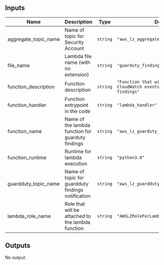## Inputs

| Name | Description | Type | Default | Required |
|------|-------------|------|---------|:-----:|
| aggregate\_topic\_name | Name of topic for Security Account | `string` | `"aws_lz_aggregate_security_sns_topic"` | no |
| file\_name | Lambda file name (with no extension) | `string` | `"guarduty_findings"` | no |
| function\_description | Function description | `string` | `"Function that will be triggered by CloudWatch events eith GuardDuty findings"` | no |
| function\_handler | Function entrypoint in the code | `string` | `"lambda_handler"` | no |
| function\_name | Name of the lambda function for guarduty findings | `string` | `"aws_lz_guarduty_findings_lambda"` | no |
| function\_runtime | Runtime for lambda execution | `string` | `"python3.8"` | no |
| guardduty\_topic\_name | Name of topic for guardduty findings notification | `string` | `"aws_lz_guardduty_sns_topic"` | no |
| lambda\_role\_name | Role that will be attached to the lambda function | `string` | `"AWSLZRoleForLambda"` | no |

## Outputs

No output.

